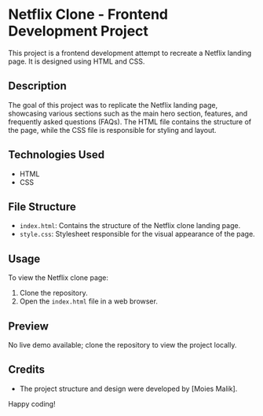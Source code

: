 # Netflix Clone - Frontend Development Project

This project is a frontend development attempt to recreate a Netflix landing page. It is designed using HTML and CSS.

## Description

The goal of this project was to replicate the Netflix landing page, showcasing various sections such as the main hero section, features, and frequently asked questions (FAQs). The HTML file contains the structure of the page, while the CSS file is responsible for styling and layout.

## Technologies Used

- HTML
- CSS

## File Structure

- `index.html`: Contains the structure of the Netflix clone landing page.
- `style.css`: Stylesheet responsible for the visual appearance of the page.

## Usage

To view the Netflix clone page:
1. Clone the repository.
2. Open the `index.html` file in a web browser.

## Preview

No live demo available; clone the repository to view the project locally.

## Credits

- The project structure and design were developed by [Moies Malik].

Happy coding!
